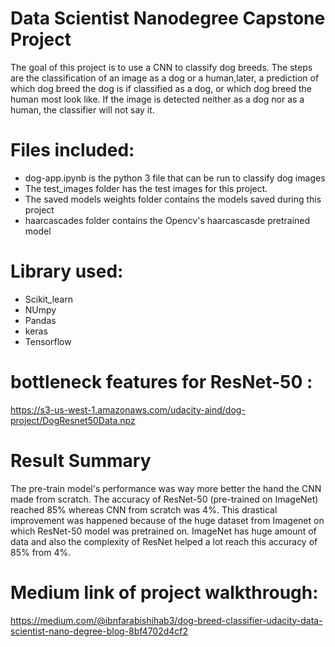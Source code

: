 # Data Scientist Nanodegree Capstone Project

The goal of this project is to use a CNN to classify dog breeds. The steps are the classification of an image as a dog or a human,later, a prediction of which dog breed the dog is if classified as a dog, or which dog breed the human most look like. If the image is detected  neither as a dog nor as a human, the classifier will not say it.

# Files included:
- dog-app.ipynb is the python 3 file that can be run to classify dog images
- The test_images folder has the test images for this project.
- The saved models weights folder contains the models saved during this project
- haarcascades folder contains the Opencv's haarcascasde pretrained model

# Library used:
- Scikit_learn
- NUmpy
- Pandas
- keras
- Tensorflow

# bottleneck features for ResNet-50 :
https://s3-us-west-1.amazonaws.com/udacity-aind/dog-project/DogResnet50Data.npz

# Result Summary

 The pre-train model's performance was way more better  the hand the CNN made from scratch. The accuracy of ResNet-50 (pre-trained on ImageNet) reached 85% whereas  CNN from scratch was 4%. This drastical improvement was happened because of the huge dataset from Imagenet on which ResNet-50 model was pretrained on. ImageNet has huge amount of data and also the complexity of ResNet helped a lot reach this accuracy of 85% from 4%.
 
 # Medium link of project walkthrough:
 https://medium.com/@ibnfarabishihab3/dog-breed-classifier-udacity-data-scientist-nano-degree-blog-8bf4702d4cf2
